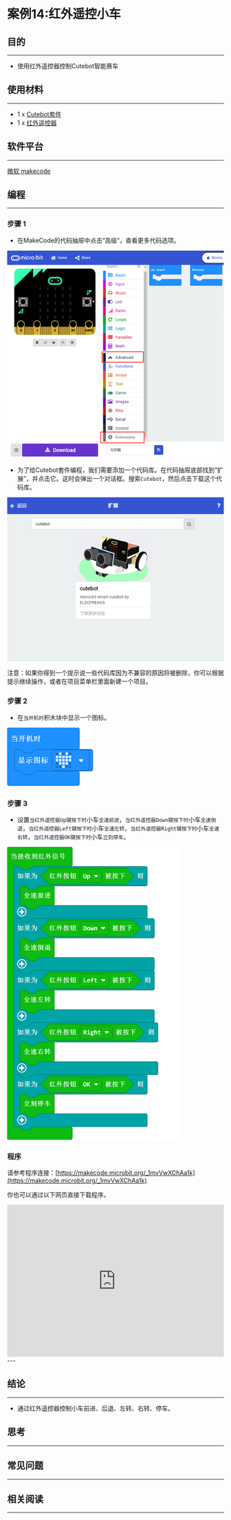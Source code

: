 # 案例14:红外遥控小车

## 目的
---
- 使用红外遥控器控制Cutebot智能赛车

## 使用材料
---
- 1 x [Cutebot套件](https://www.elecfreaks.com/store/cute-bot.html)
- 1 x [红外遥控器](https://www.elecfreaks.com/store/cute-bot.html)
## 软件平台
---
[微软 makecode](https://makecode.microbit.org/#)

## 编程
---
### 步骤 1
- 在MakeCode的代码抽屉中点击“高级”，查看更多代码选项。

![](./images/cutebot-pk-1.png)

- 为了给Cutebot套件编程，我们需要添加一个代码库。在代码抽屉底部找到“扩展”，并点击它。这时会弹出一个对话框。搜索`Cutebot`，然后点击下载这个代码库。

![](./images/cutebot-pk-11.png)

注意：如果你得到一个提示说一些代码库因为不兼容的原因将被删除，你可以根据提示继续操作，或者在项目菜单栏里面新建一个项目。

### 步骤 2

- 在`当开机时`积木块中显示一个图标。

![](./images/case_14_01.png)

### 步骤 3

- 设置`当红外遥控器Up键按下时`小车`全速前进`，`当红外遥控器Down键按下时`小车`全速倒退`，`当红外遥控器Left键按下时`小车`全速左转`，`当红外遥控器Right键按下时`小车`全速右转`，`当红外遥控器OK键按下时`小车`立刻停车`。

![](./images/case_14_02.png)

### 程序

请参考程序连接：[https://makecode.microbit.org/_1mvVwXChAa1k](https://makecode.microbit.org/_1mvVwXChAa1k)

你也可以通过以下网页直接下载程序。

<div style="position:relative;height:0;padding-bottom:70%;overflow:hidden;">
<iframe style="position:absolute;top:0;left:0;width:100%;height:100%;" src="https://makecode.microbit.org/#pub:https://makecode.microbit.org/_1mvVwXChAa1k" frameborder="0" sandbox="allow-popups allow-forms allow-scripts allow-same-origin">
</iframe>
</div>  
---

## 结论
---
- 通过红外遥控器控制小车前进、后退、左转、右转、停车。

## 思考
---

## 常见问题
---
## 相关阅读  
---